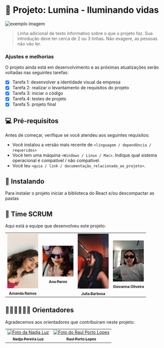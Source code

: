 # 📝 Projeto: Lumina - Iluminando vidas

<!---Esses são exemplos. Veja https://shields.io para outras pessoas ou para personalizar este conjunto de escudos. Você pode querer incluir dependências, status do projeto e informações de licença aqui, baseado no repositorio do "iuricode"--->

<img src="https://www.handtalk.me/br/wp-content/uploads/sites/8/2018/11/capa-blog-2.png" width="600px;" alt="exemplo imagem">

> Linha adicional de texto informativo sobre o que o projeto faz. Sua introdução deve ter cerca de 2 ou 3 linhas. Não exagere, as pessoas não vão ler.

### Ajustes e melhorias

O projeto ainda está em desenvolvimento e as próximas atualizações serão voltadas nas seguintes tarefas:

- [x] Tarefa 1: desenvolver a identidade visual da empresa
- [x] Tarefa 2: realizar o levantamento de requisitos do projeto
- [x] Tarefa 3: iniciar o código
- [x] Tarefa 4: testes de projeto
- [x] Tarefa 5: projeto final

## 💻 Pré-requisitos

Antes de começar, verifique se você atendeu aos seguintes requisitos:
<!---Estes são apenas requisitos de exemplo. Adicionar, duplicar ou remover conforme necessário--->
* Você instalou a versão mais recente de `<linguagem / dependência / requeridos>`
* Você tem uma máquina `<Windows / Linux / Mac>`. Indique qual sistema operacional é compatível / não compatível.
* Você leu `<guia / link / documentação_relacionada_ao_projeto>`.

## 🚀 Instalando

Para instalar o projeto iniciar a biblioteca do React e/ou descompactar as pastas


## 🤝 Time SCRUM

Aqui está a equipe que desenvolveu este projeto:

<table>
  <tr>
      <td align="center">
      <a href="#">
        <img src="amanda.jpeg" width="100px;" alt="Foto da Amanda Ramos no GitHub"/><br>
        <sub>
          <b>Amanda Ramos</b>
        </sub>
      </a>
    </td>
    <td align="center">
      <a href="#">
        <img src="peron.png" width="100px;" alt="Foto da Ana Peron no GitHub"/><br>
        <sub>
          <b>Ana Peron</b>
        </sub>
      </a>
    </td>
    <td align="center">
      <a href="#">
        <img src="julia.jpeg" width="100px;" alt="Foto da Julia Barbosa"/><br>
        <sub>
          <b>Julia Barbosa</b>
        </sub>
      </a>
    </td>
    <td align="center">
      <a href="#">
        <img src="giovanna.jpeg" width="100px;" alt="Foto da Giovanna Oliveira"/><br>
        <sub>
          <b>Giovanna Oliveira</b>
        </sub>
      </a>
    </td>
  </tr>
</table>

## 🧙🏽‍♂️👩🏻‍💻 Orientadores

Agradecemos aos orientadores que contribuiram neste projeto:

<table>
  <tr>
    <td align="center">
      <a href="[#](https://br.linkedin.com/in/nadjaluz)">
        <img src="https://media.licdn.com/dms/image/v2/D4D03AQFV0WiCWTSCuQ/profile-displayphoto-shrink_200_200/profile-displayphoto-shrink_200_200/0/1723814794364?e=2147483647&v=beta&t=Ri74qrt-fy-s9_Ls87U9JWiItyWVLYz1hV6XKWIjJRE" 
          width="100px;" alt="Foto da Nadja Luz"/><br>
        <sub>
          <b>Nadja Pereira Luz</b>
        </sub>
      </a>
    </td>
    <td align="center">
      <a href="[#](https://br.linkedin.com/in/raul-porto-lopes-8a866954)">
        <img src="https://media.licdn.com/dms/image/D4D03AQFlHBg5uIV4XQ/profile-displayphoto-shrink_400_400/0/1693198232860?e=2147483647&v=beta&t=H7VhnZg21yR7XZm8UdVfRAhGSritKeqIcYadOszHl5g"
         width="100px;" alt="Foto do Raul Porto Lopes"/><br>
        <sub>
          <b>Raul Porto Lopes</b>
        </sub>
      </a>
    </td>
  </tr>
</table>

